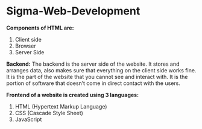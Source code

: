 # Sigma-Web-Development

**Components of HTML are:**
1. Client side
2. Browser
3. Server Side

**Backend:**
The backend is the server side of the website.
It stores and arranges data, also makes sure that everything on the client side works fine.
It is the part of the website that you cannot see and interact with.
It is the portion of software that doesn’t come in direct contact with the users.

**Frontend of a website is created using 3 languages:**
1. HTML (Hypertext Markup Language)
2. CSS (Cascade Style Sheet)
3. JavaScript
